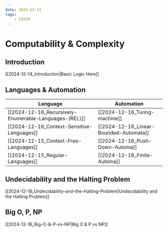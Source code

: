 ```yaml
---
date: 2024-12-14 
tags: 
    - CA320
---
```


# Computability & Complexity

## Introduction
[[2024-12-14_Introduction|Basic Logic Here]]

## Languages & Automation
| Language                                          | Automation                          |
| --------------                                    | ---------------                     |
|[[2024-12-16_Recursively-Enumerable-Languages-(REL)]]|[[2024-12-16_Turing-machine]]          |
|[[2024-12-16_Context-Sensitive-Languages]]           |[[2024-12-16_Linear-Bounded-Automata]] |
|[[2024-12-15_Context-Free-Languages]]                |[[2024-12-16_Push-Down-Automa]]        |
|[[2024-12-15_Regular-Languages]]                     |[[2024-12-16_Finite-Automa]]           |

## Undecidability and the Halting Problem
[[2024-12-16_Undecidability-and-the-Halting-Problem|Undecidability and the Halting Problem]]

## Big O, P, NP
[[2024-12-16_Big-O-&-P-vs-NP|Big O & P vs NP]]
